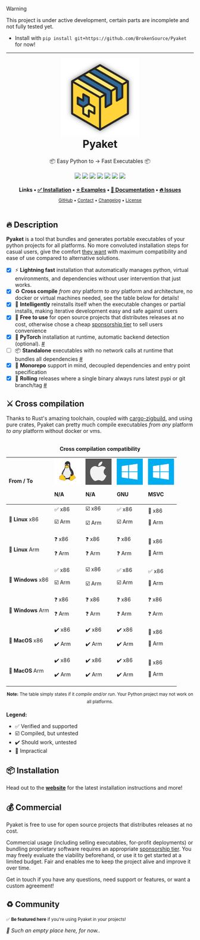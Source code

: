 > [!WARNING]
> This project is under active development, certain parts are incomplete and not fully tested yet.
>
> - Install with `pip install git+https://github.com/BrokenSource/Pyaket` for now!

<hr>

<div align="center">
  <img src="https://raw.githubusercontent.com/BrokenSource/Pyaket/main/Pyaket/Resources/Images/Pyaket.png" width="210" onerror='this.src="Pyaket/Resources/Images/Pyaket.png"'>
  <h1 style="margin-top: 0">Pyaket</h1>
  <span>📦 Easy Python to → Fast Executables 📦</span>
  <br>
  <br>
    <a href="https://crates.io/crates/pyaket/"><img src="https://img.shields.io/crates/v/pyaket?label=Crates.io&color=orange"></a>
    <a href="https://crates.io/crates/pyaket/"><img src="https://img.shields.io/crates/d/pyaket?label=Downloads&color=orange"></a>
    <a href="https://pypi.org/project/pyaket/"><img src="https://img.shields.io/pypi/v/pyaket?label=PyPI&color=blue"></a>
    <a href="https://pypi.org/project/pyaket/"><img src="https://img.shields.io/pypi/dw/pyaket?label=Installs&color=blue"></a>
    <a href="https://github.com/BrokenSource/Pyaket/"><img src="https://img.shields.io/github/v/tag/BrokenSource/Pyaket?label=GitHub&color=orange"></a>
    <a href="https://github.com/BrokenSource/Pyaket/stargazers"><img src="https://img.shields.io/github/stars/BrokenSource/Pyaket?label=Stars&style=flat&color=orange"></a>
    <a href="https://discord.gg/KjqvcYwRHm"><img src="https://img.shields.io/discord/1184696441298485370?label=Discord&style=flat&color=purple"></a>
  <br>
  <br>
  <b>
    Links •
    <a href="https://pyaket.dev/get/">✅ Installation</a> •
    <a href="https://pyaket.dev/examples/">⭐️ Examples</a> •
    <a href="https://pyaket.dev/docs/">📝 Documentation</a> •
    <a href="https://github.com/BrokenSource/Pyaket/issues">🔥 Issues</a>
  </b>
  <br>
  <sub>
    <a href="https://www.github.com/BrokenSource/Pyaket">GitHub</a> •
    <a href="https://pyaket.dev/contact">Contact</a> •
    <a href="https://pyaket.dev/changelog">Changelog</a> •
    <a href="https://pyaket.dev/license">License</a>
  </sub>
  <br>
  <br>
</div>

<!-- Todo: Demo video here, as always -->

## 🔥 Description

**Pyaket** is a tool that bundles and generates portable executables of your python projects for all platforms. No more convoluted installation steps for casual users, give the comfort [they want](https://github.com/sherlock-project/sherlock/issues/2011) with maximum compatibility and ease of use compared to alternative solutions.

- [x] ⚡️ **Lightning fast** installation that automatically manages python, virtual environments, and dependencies without user intervention that just works.
- [x] ♻️ **Cross compile** _from any_ platform _to any_ platform and architecture, no docker or virtual machines needed, see the table below for details!
- [x] 🧠 **Intelligently** reinstalls itself when the executable changes or partial installs, making iterative development easy and safe against users
- [x] 🎩 **Free to use** for open source projects that distributes releases at no cost, otherwise chose a cheap [sponsorship tier](https://github.com/sponsors/Tremeschin) to sell users convenience
- [x] 🔦 **PyTorch** installation at runtime, automatic backend detection (optional). [#](https://pyaket.dev/docs/configuration/#torch-backend)
- [ ] 📦 **Standalone** executables with no network calls at runtime that bundles all dependencies [#](https://github.com/BrokenSource/Pyaket/issues/2)
- [x] 🚀 **Monorepo** support in mind, decoupled dependencies and entry point specification
- [x] 🧀 **Rolling** releases where a single binary always runs latest pypi or git branch/tag [#](https://pyaket.dev/docs/configuration/#rolling)

## ⚔️ Cross compilation

Thanks to Rust's amazing toolchain, coupled with [cargo-zigbuild](https://github.com/rust-cross/cargo-zigbuild), and using pure crates, Pyaket can pretty much compile executables _from any_ platform _to any_ platform without docker or vms.

<br>

<div align="center" markdown>
  <b>Cross compilation compatibility</b>

  | From / To | <img src="https://raw.githubusercontent.com/edent/SuperTinyIcons/refs/heads/master/images/svg/linux.svg" width="70"> <p> N/A | <img src="https://raw.githubusercontent.com/edent/SuperTinyIcons/refs/heads/master/images/svg/apple.svg" width="70"> <p> N/A | <img src="https://raw.githubusercontent.com/edent/SuperTinyIcons/refs/heads/master/images/svg/windows.svg" width="70"> <p> GNU| <img src="https://raw.githubusercontent.com/edent/SuperTinyIcons/refs/heads/master/images/svg/windows.svg" width="70"> <p> MSVC |
  | :----------------- | :---------------- | :---------------- | :----------------- | :---------------- |
  | 🐧 **Linux** x86   | ✅ x86 <p> ☑️ Arm | ☑️ x86 <p> ☑️ Arm | ✅ x86 <p> ☑️ Arm | 🚫 x86 <p> 🚫 Arm |
  | 🐧 **Linux** Arm   | ❓ x86 <p> ❓ Arm | ❓ x86 <p> ❓ Arm | ❓ x86 <p> ❓ Arm | 🚫 x86 <p> 🚫 Arm |
  | 💠 **Windows** x86 | ✅ x86 <p> ☑️ Arm | ☑️ x86 <p> ☑️ Arm | ✅ x86 <p> ☑️ Arm | ✅ x86 <p> 🤏 Arm |
  | 💠 **Windows** Arm | ❓ x86 <p> ❓ Arm | ❓ x86 <p> ❓ Arm | ❓ x86 <p> ❓ Arm | ❓ x86 <p> ❓ Arm |
  | 🍎 **MacOS** x86   | ✔️ x86 <p> ✔️ Arm | ✔️ x86 <p> ✔️ Arm | ✔️ x86 <p> ✔️ Arm | 🚫 x86 <p> 🚫 Arm |
  | 🍎 **MacOS** Arm   | ✔️ x86 <p> ✔️ Arm | ✔️ x86 <p> ✔️ Arm | ✔️ x86 <p> ✔️ Arm | 🚫 x86 <p> 🚫 Arm |

  <sup><b>Note:</b> The table simply states if it <i>compile and/or run</i>. Your Python project may not work on all platforms.</sup>
</div>

**Legend:**

- ✅ Verified and supported
- ☑️ Compiled, but untested
- ✔️ Should work, untested
- 🚫 Impractical

## 📦 Installation

Head out to the [**website**](https://pyaket.dev/get) for the latest installation instructions and more!

<!-- Todo: Website screenshot, as always -->

## 💰 Commercial

Pyaket is free to use for open source projects that distributes releases at no cost.

Commercial usage (including selling executables, for-profit deployments) or bundling proprietary software requires an appropriate [sponsorship tier](https://github.com/sponsors/Tremeschin). You may freely evaluate the viability beforehand, or use it to get started at a limited budget. Fair and enables me to keep the project alive and improve it over time.

Get in touch if you have any questions, need support or features, or want a custom agreement!

## ♻️ Community

<small>✅ **Be featured here** if you're using Pyaket in your projects!</small>

_🌵 Such an empty place here, for now.._

